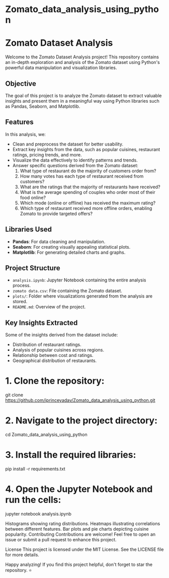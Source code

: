 # Zomato_data_analysis_using_python
# Zomato Dataset Analysis

Welcome to the Zomato Dataset Analysis project! This repository contains an in-depth exploration and analysis of the Zomato dataset using Python's powerful data manipulation and visualization libraries.

## Objective
The goal of this project is to analyze the Zomato dataset to extract valuable insights and present them in a meaningful way using Python libraries such as Pandas, Seaborn, and Matplotlib.

## Features
In this analysis, we:
- Clean and preprocess the dataset for better usability.
- Extract key insights from the data, such as popular cuisines, restaurant ratings, pricing trends, and more.
- Visualize the data effectively to identify patterns and trends.
- Answer specific questions derived from the Zomato dataset:
  1. What type of restaurant do the majority of customers order from?
  2. How many votes has each type of restaurant received from customers?
  3. What are the ratings that the majority of restaurants have received?
  4. What is the average spending of couples who order most of their food online?
  5. Which mode (online or offline) has received the maximum rating?
  6. Which type of restaurant received more offline orders, enabling Zomato to provide targeted offers?

## Libraries Used
- **Pandas**: For data cleaning and manipulation.
- **Seaborn**: For creating visually appealing statistical plots.
- **Matplotlib**: For generating detailed charts and graphs.

## Project Structure
- `analysis.ipynb`: Jupyter Notebook containing the entire analysis process.
- `zomato data.csv`: File containing the Zomato dataset.
- `plots/`: Folder where visualizations generated from the analysis are stored.
- `README.md`: Overview of the project.

## Key Insights Extracted
Some of the insights derived from the dataset include:
- Distribution of restaurant ratings.
- Analysis of popular cuisines across regions.
- Relationship between cost and ratings.
- Geographical distribution of restaurants.

# 1. Clone the repository:
git clone https://github.com/iprinceyadav/Zomato_data_analysis_using_python.git

# 2. Navigate to the project directory:
cd Zomato_data_analysis_using_python

# 3. Install the required libraries:
pip install -r requirements.txt

# 4. Open the Jupyter Notebook and run the cells:
jupyter notebook analysis.ipynb


Histograms showing rating distributions.
Heatmaps illustrating correlations between different features.
Bar plots and pie charts depicting cuisine popularity.
Contributing
Contributions are welcome! Feel free to open an issue or submit a pull request to enhance this project.

License
This project is licensed under the MIT License. See the LICENSE file for more details.

Happy analyzing! If you find this project helpful, don't forget to star the repository. :star:
